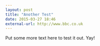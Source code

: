 ```yaml
---
layout: post
title: "Another Test"
date: 2015-03-27 18:46
external-url: http://www.bbc.co.uk
---
```

Put some more text here to test it out. Yay!